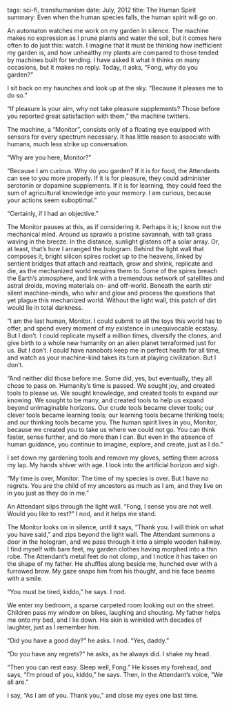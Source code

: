 tags: sci-fi, transhumanism
date: July, 2012
title: The Human Spirit
summary: Even when the human species falls, the human spirit will go on.

An automaton watches me work on my garden in silence. The machine makes no expression as I prune plants and water the soil, but it comes here often to do just this: watch. I imagine that it must be thinking how inefficient my garden is, and how unhealthy my plants are compared to those tended by machines built for tending. I have asked it what it thinks on many occasions, but it makes no reply. Today, it asks, “Fong, why do you garden?”

I sit back on my haunches and look up at the sky. “Because it pleases me to do so.”

“If pleasure is your aim, why not take pleasure supplements? Those before you reported great satisfaction with them,” the machine twitters.

The machine, a “Monitor”, consists only of a floating eye equipped with sensors for every spectrum necessary. It has little reason to associate with humans, much less strike up conversation.

“Why are you here, Monitor?”

“Because I am curious. Why do you garden? If it is for food, the Attendants can see to you more properly. If it is for pleasure, they could administer serotonin or dopamine supplements. If it is for learning, they could feed the sum of agricultural knowledge into your memory. I am curious, because your actions seem suboptimal.”

“Certainly, if I had an objective.”

The Monitor pauses at this, as if considering it. Perhaps it is; I know not the mechanical mind. Around us sprawls a pristine savannah, with tall grass waving in the breeze. In the distance, sunlight glistens off a solar array. Or, at least, that’s how I arranged the hologram. Behind the light wall that composes it, bright silicon spires rocket up to the heavens, linked by sentient bridges that attach and reattach, grow and shrink, replicate and die, as the mechanized world requires them to. Some of the spires breach the Earth’s atmosphere, and link with a tremendous network of satellites and astral droids, moving materials on- and off-world. Beneath the earth stir silent machine-minds, who whir and glow and process the questions that yet plague this mechanized world. Without the light wall, this patch of dirt would lie in total darkness.

“I am the last human, Monitor. I could submit to all the toys this world has to offer, and spend every moment of my existence in unequivocable ecstasy. But I don’t. I could replicate myself a million times, diversify the clones, and give birth to a whole new humanity on an alien planet terraformed just for us. But I don’t. I could have nanobots keep me in perfect health for all time, and watch as your machine-kind takes its turn at playing civilization. But I don’t.

“And neither did those before me. Some did, yes, but eventually, they all chose to pass on. Humanity’s time is passed. We sought joy, and created tools to please us. We sought knowledge, and created tools to expand our knowing. We sought to be many, and created tools to help us expand beyond unimaginable horizons. Our crude tools became clever tools; our clever tools became learning tools; our learning tools became thinking tools; and our thinking tools became you. The human spirit lives in you, Monitor, because we created you to take us where we could not go. You can think faster, sense further, and do more than I can. But even in the absence of human guidance, you continue to imagine, explore, and create, just as I do.”

I set down my gardening tools and remove my gloves, setting them across my lap. My hands shiver with age. I look into the artificial horizon and sigh.

“My time is over, Monitor. The time of my species is over. But I have no regrets. You are the child of my ancestors as much as I am, and they live on in you just as they do in me.”

An Attendant slips through the light wall. “Fong, I sense you are not well. Would you like to rest?” I nod, and it helps me stand. 

The Monitor looks on in silence, until it says, “Thank you. I will think on what you have said,” and zips beyond the light wall. The Attendant summons a door in the hologram, and we pass through it into a simple wooden hallway. I find myself with bare feet, my garden clothes having morphed into a thin robe. The Attendant’s metal feet do not clomp, and I notice it has taken on the shape of my father. He shuffles along beside me, hunched over with a furrowed brow. My gaze snaps him from his thought, and his face beams with a smile.

“You must be tired, kiddo,” he says. I nod.

We enter my bedroom, a sparse carpeted room looking out on the street. Children pass my window on bikes, laughing and shouting. My father helps me onto my bed, and I lie down. His skin is wrinkled with decades of laughter, just as I remember him.

“Did you have a good day?” he asks. I nod. “Yes, daddy.”

“Do you have any regrets?” he asks, as he always did. I shake my head.

“Then you can rest easy. Sleep well, Fong.” He kisses my forehead, and says, “I’m proud of you, kiddo,” he says. Then, in the Attendant’s voice, “We all are.”

I say, “As I am of you. Thank you,” and close my eyes one last time.